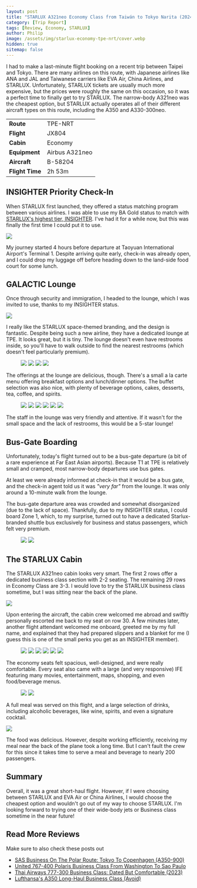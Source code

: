 ```yaml
---
layout: post
title: "STARLUX A321neo Economy Class from Taiwán to Tokyo Narita (2024)"
category: [Trip Report]
tags: [Review, Economy, STARLUX]
author: Philip
image: /assets/img/starlux-economy-tpe-nrt/cover.webp
hidden: true
sitemap: false
---
```


I had to make a last-minute flight booking on a recent trip between Taipei and Tokyo. There are many airlines on this route, with Japanese airlines like ANA and JAL and Taiwanese carriers like EVA Air, China Airlines, and STARLUX. Unfortunately, STARLUX tickets are usually much more expensive, but the prices were roughly the same on this occasion, so it was a perfect time to finally get to try STARLUX. The narrow-body A321neo was the cheapest option, but STARLUX actually operates all of their different aircraft types on this route, including the A350 and A330-300neo.

<table>
<tr>
  <td><b>Route</b></td>
  <td>TPE-NRT</td>
</tr>
<tr>
  <td><b>Flight</b></td>
  <td>JX804</td>
</tr>
<tr>
  <td><b>Cabin</b></td>
  <td>Economy</td>
</tr>
<tr>
  <td><b>Equipment</b></td>
  <td>Airbus A321neo</td>
</tr>
<tr>
  <td><b>Aircraft</b></td>
  <td>B-58204</td>
</tr>
<tr>
  <td><b>Flight Time</b></td>
  <td>2h 53m</td>
</tr>
</table>

## INSIGHTER Priority Check-In

When STARLUX first launched, they offered a status matching program between various airlines. I was able to use my BA Gold status to match with [STARLUX's highest tier, INSIGHTER](https://www.starlux-airlines.com/en-TW/cosmile/cosmile-plan/tier-privileges). I've had it for a while now, but this was finally the first time I could put it to use.

<img src="/assets/img/starlux-economy-tpe-nrt/tier.webp" />

My journey started 4 hours before departure at Taoyuan International Airport's Terminal 1. Despite arriving quite early, check-in was already open, and I could drop my luggage off before heading down to the land-side food court for some lunch.

## GALACTIC Lounge

Once through security and immigration, I headed to the lounge, which I was invited to use, thanks to my INSIGHTER status.

<img src="/assets/img/starlux-economy-tpe-nrt/lounge-pass.webp" />

I really like the STARLUX space-themed branding, and the design is fantastic. Despite being such a new airline, they have a dedicated lounge at TPE. It looks great, but it is tiny. The lounge doesn't even have restrooms inside, so you'll have to walk outside to find the nearest restrooms (which doesn't feel particularly premium).

<figure>
<img src="/assets/img/starlux-economy-tpe-nrt/lounge1.webp" />
<img src="/assets/img/starlux-economy-tpe-nrt/lounge2.webp" />
<img src="/assets/img/starlux-economy-tpe-nrt/lounge3.webp" />
<img src="/assets/img/starlux-economy-tpe-nrt/lounge9.webp" />
</figure>

The offerings at the lounge are delicious, though. There's a small a la carte menu offering breakfast options and lunch/dinner options. The buffet selection was also nice, with plenty of beverage options, cakes, desserts, tea, coffee, and spirits.

<figure>
<img src="/assets/img/starlux-economy-tpe-nrt/lounge4.webp" />
<img src="/assets/img/starlux-economy-tpe-nrt/lounge5.webp" />
<img src="/assets/img/starlux-economy-tpe-nrt/lounge6.webp" />
<img src="/assets/img/starlux-economy-tpe-nrt/lounge7.webp" />
<img src="/assets/img/starlux-economy-tpe-nrt/lounge8.webp" />
<img src="/assets/img/starlux-economy-tpe-nrt/lounge10.webp" />
</figure>

The staff in the lounge was very friendly and attentive. If it wasn't for the small space and the lack of restrooms, this would be a 5-star lounge!

## Bus-Gate Boarding

Unfortunately, today's flight turned out to be a bus-gate departure (a bit of a rare experience at Far East Asian airports). Because T1 at TPE is relatively small and cramped, most narrow-body departures use bus gates.

At least we were already informed at check-in that it would be a bus gate, and the check-in agent told us it was *"very far"* from the lounge. It was only around a 10-minute walk from the lounge.

The bus-gate departure area was crowded and somewhat disorganized (due to the lack of space). Thankfully, due to my INSIGHTER status, I could board Zone 1, which, to my surprise, turned out to have a dedicated Starlux-branded shuttle bus exclusively for business and status passengers, which felt very premium.

<figure>
<img src="/assets/img/starlux-economy-tpe-nrt/bus.webp" />
<img src="/assets/img/starlux-economy-tpe-nrt/plane.webp" />
</figure>

## The STARLUX Cabin

The STARLUX A321neo cabin looks very smart. The first 2 rows offer a dedicated business class section with 2-2 seating. The remaining 29 rows in Economy Class are 3-3. I would love to try the STARLUX business class sometime, but I was sitting near the back of the plane.

<img src="/assets/img/starlux-economy-tpe-nrt/seatmap.webp" />

Upon entering the aircraft, the cabin crew welcomed me abroad and swiftly personally escorted me back to my seat on row 30. A few minutes later, another flight attendant welcomed me onboard, greeted me by my full name, and explained that they had prepared slippers and a blanket for me (I guess this is one of the small perks you get as an INSIGHTER member).

<figure>
<img src="/assets/img/starlux-economy-tpe-nrt/cabin2.webp" />
<img src="/assets/img/starlux-economy-tpe-nrt/cabin6.webp" />
<img src="/assets/img/starlux-economy-tpe-nrt/cabin7.webp" />
<img src="/assets/img/starlux-economy-tpe-nrt/cabin8.webp" />
<img src="/assets/img/starlux-economy-tpe-nrt/cabin9.webp" />
<img src="/assets/img/starlux-economy-tpe-nrt/ife1.webp" />
</figure>

The economy seats felt spacious, well-designed, and were really comfortable. Every seat also came with a large (and very responsive) IFE featuring many movies, entertainment, maps, shopping, and even food/beverage menus.

<figure>
<img src="/assets/img/starlux-economy-tpe-nrt/ife2.webp" />
<img src="/assets/img/starlux-economy-tpe-nrt/ife3.webp" />
</figure>

A full meal was served on this flight, and a large selection of drinks, including alcoholic beverages, like wine, spirits, and even a signature cocktail.

<img src="/assets/img/starlux-economy-tpe-nrt/meal.webp" />

The food was delicious. However, despite working efficiently, receiving my meal near the back of the plane took a long time. But I can't fault the crew for this since it takes time to serve a meal and beverage to nearly 200 passengers.

## Summary

Overall, it was a great short-haul flight. However, if I were choosing between STARLUX and EVA Air or China Airlines, I would choose the cheapest option and wouldn't go out of my way to choose STARLUX. I'm looking forward to trying one of their wide-body jets or Business class sometime in the near future!

## Read More Reviews

Make sure to also check these posts out

- [SAS Business On The Polar Route: Tokyo To Copenhagen (A350-900)](https://blog.awardfares.com/sas-business-tokyo-polar-route-a350/)
- [United 767-400 Polaris Business Class From Washington To Sao Paulo](https://blog.awardfares.com/united-polaris-review-2023/)
- [Thai Airways 777-300 Business Class: Dated But Comfortable (2023)](https://blog.awardfares.com/thai-business-review-2023/)
- [Lufthansa's A350 Long-Haul Business Class (Avoid)](https://blog.awardfares.com/lufthansa-long-haul-business-a350/)
<script type="application/ld+json">

{
  "@context": "https://schema.org/",
  "@type": "Product",
  "name": "STARLUX A321neo Economy Class",
  "image": "https://blog.awardfares.com/assets/img/starlux-economy-tpe-nrt/cover.webp",
  "description": "STARLUX Economy Class on the A321neo from Taiwan TPE to Tokyo NRT",
  "brand": {
    "@type": "Brand",
    "name": "STARLUX"
  },
  "aggregateRating": {
    "@type": "AggregateRating",
    "ratingValue": "4.5",
    "bestRating": "5",
    "worstRating": "1",
    "ratingCount": "1",
    "reviewCount": "1"
  },
  "review": {
    "@type": "Review",
    "name": "Great food, modern design, and great service. Slightly expensive.",
    "reviewBody": "While on a recent trip between Taipei and Tokyo, I had the opportunity to finally experience STARLUX Airlines in economy class on their A321neo. While not without minor drawbacks, the overall experience left a positive impression.
    
    The cabin itself impressed with its modern design, comfortable seating, and spacious legroom. The in-flight entertainment system provided ample options, and the attentive crew catered to my needs with a smile. My INSIGHTER status granted access to the airline's lounge, which, while compact, offered a delightful culinary selection. The boarding process, however, involved a lengthy walk from the lounge due to a bus gate departure. Despite this, my status enabled boarding on a dedicated shuttle, adding a touch of exclusivity. The flight itself was smooth and enjoyable, with a delicious meal served, though delivery was slightly delayed in the back of the plane.
    
    In conclusion, my STARLUX economy experience was positive overall. While price remains a crucial factor on this route, particularly considering minor inconveniences like the lounge size and bus gate boarding, the airline's modern fleet, comfortable cabins, and attentive service make it a viable option. I eagerly await the opportunity to explore their wide-body jets or business class offerings in the future.",
    "reviewRating": {
      "@type": "Rating",
      "ratingValue": "4.5",
      "bestRating": "5",
      "worstRating": "1"
    },
    "datePublished": "2024-02-08",
    "author": {"@type": "Person", "name": "Philip Bergqvist"},
    "publisher": {"@type": "Organization", "name": "AwardFares"}
  }
}
</script>